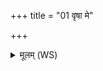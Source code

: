 +++
title = "01 वृषा मे"

+++
<details><summary>मूलम् (WS)</summary>

वृषा मे रवो नभसा न तन्यतुरुग्रेण तं वचसा वाध इदु ते। तु. शौ.सं. ५.१३.३  
अहं तमस्य ग्रभिरग्रभं रसं ज्योतिषेव तमस उदेति सूर्यः ॥ १ ॥
</details>
